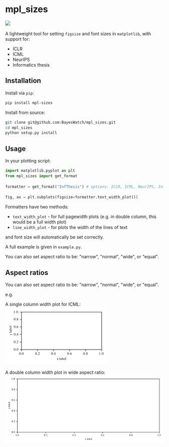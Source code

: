 # mpl_sizes
![](https://img.shields.io/pypi/v/mpl_sizes?color=green)

A lightweight tool for setting `figsize` and font sizes in `matplotlib`, with support for:

- ICLR
- ICML
- NeurIPS
- Informatics thesis 

## Installation

Install via `pip`:

```bash
pip install mpl-sizes
```

Install from source:
```bash
git clone git@github.com:BayesWatch/mpl_sizes.git
cd mpl_sizes 
python setup.py install
```

## Usage

In your plotting script: 

```python
import matplotlib.pyplot as plt
from mpl_sizes import get_format

formatter = get_format("InfThesis") # options: ICLR, ICML, NeurIPS, InfThesis

fig, ax = plt.subplots(figsize=formatter.text_width_plot())
```

Formatters have two methods: 
- `text_width_plot` - for full pagewidth plots (e.g. in double column, this would be a full width plot)
- `line_width_plot` - for plots the width of the lines of text

and font size will automatically be set correctly. 

A full example is given in `example.py`. 

You can also set aspect ratio to be: "narrow", "normal", "wide", or "equal". 

## Aspect ratios

You can also set aspect ratio to be: "narrow", "normal", "wide", or "equal".   


e.g. 

A single column width plot for ICML:
![](figures/ICML_normal.png)


A double column width plot in wide aspect ratio:
![](figures/ICML_wide.png)